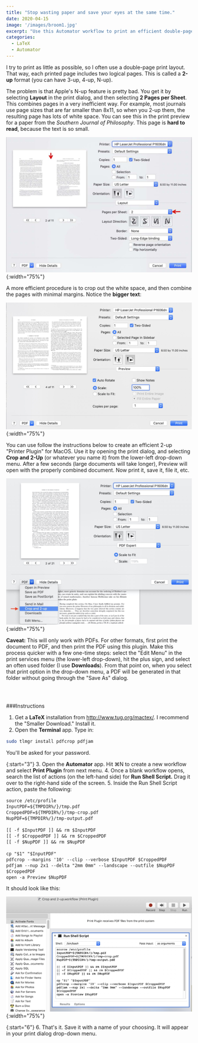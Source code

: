```yaml
---
title: "Stop wasting paper and save your eyes at the same time."
date: 2020-04-15 
image: '/images/broom1.jpg'
excerpt: "Use this Automator workflow to print an efficient double-page (2-up) layout."
categories: 
  - LaTeX
  - Automator
---
```


I try to print as little as possible, so I often use a double-page print layout. That way, each printed page includes two logical pages. This is called a **2-up** format (you can have 3-up, 4-up, N-up). 

The problem is that Apple's N-up feature is pretty bad. You get it by selecting **Layout** in the print dialog, and then selecting **2 Pages per Sheet**. This combines pages in a very inefficient way. For example, most journals use page sizes that are far smaller than 8x11, so when you 2-up them, the resulting page has lots of white space. You can see this in the print preview for a paper from the *Southern Journal of Philosophy*. This page is **hard to read**, because the text is so small.

![Standard 2-up Layout](/images/Print-dialog-standard-layout.jpg){:width="75%"}


A more efficient procedure is to crop out the white space, and then combine the pages with minimal margins. Notice the **bigger text**: 
 
![Better 2-up Layout](/images/print-dialog-better-layout.jpg){:width="75%"}

You can use follow the instructions below to create an efficient 2-up "Printer Plugin" for MacOS. Use it by opening the print dialog, and selecting **Crop and 2-Up** (or whatever you name it) from the lower-left drop-down menu. After a few seconds (large documents will take longer), Preview will open with the properly combined document. Now print it, save it, file it, etc. 


![Print Dialog Dropdown Menu](/images/print-dialog-dropdown.jpg){:width="75%"}

**Caveat:** This will only work with PDFs. For other formats, first print the document to PDF, and then print the PDF using this plugin. Make this process quicker with a few one-time steps: select the "Edit Menu" in the print services menu (the lower-left drop-down), hit the plus sign, and select an often used folder (I use **Downloads**). From that point on, when you select that print option in the drop-down menu, a PDF will be generated in that folder without going through the "Save As" dialog. 


### &nbsp;
###Instructions

1. Get a **LaTeX** installation from http://www.tug.org/mactex/. I recommend the "Smaller Download." Install it.
2. Open the **Terminal** app. Type in:

~~~ bash
sudo tlmgr install pdfcrop pdfjam
~~~

You'll be asked for your password.

{:start="3"}
3. Open the **Automator** app. Hit ⌘N to create a new workflow and select **Print Plugin** from next menu.
4. Once a blank workflow opens, search the list of actions (on the left-hand side) for **Run Shell Script.** Drag it over to the right-hand side of the screen.
5. Inside the Run Shell Script action, paste the following:

~~~ shell
source /etc/profile
InputPDF=${TMPDIR%/}/tmp.pdf
CroppedPDF=${TMPDIR%/}/tmp-crop.pdf
NupPDF=${TMPDIR%/}/tmp-output.pdf

[[ -f $InputPDF ]] && rm $InputPDF
[[ -f $CroppedPDF ]] && rm $CroppedPDF
[[ -f $NupPDF ]] && rm $NupPDF

cp "$1" "$InputPDF"
pdfcrop --margins '10' --clip --verbose $InputPDF $CroppedPDF
pdfjam --nup 2x1 --delta "2mm 0mm" --landscape --outfile $NupPDF $CroppedPDF
open -a Preview $NupPDF

~~~

It should look like this:

![Automator Workflow](/images/print-2up-automator-workflow.jpg){:width="75%"}

{:start="6"}
6. That's it. Save it with a name of your choosing. It will appear in your print dialog drop-down menu. 